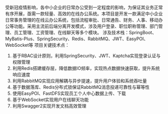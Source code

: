 受新冠疫情影响，各中小企业的日常办公受到一定程度的影响，为保证其业务正常有序开展，亟需一款轻量、高效的在线办公系统。本项目是开发一款满足中小企业日常事务管理的在线云办公系统，包括流程审批、日常通告、财务、人事、移动办公等功能。采用主流前后端分离开发模式，涉及用户登录、职位职称管理、部门管理、员工管理、工资管理、在线聊天等多个模块。
涉及技术栈：SpringBoot、MyBatis-Plus、SpringSecurity、Redis、RabbitMQ、JWT、EasyPOI、WebSocket等
项目关键技术点：
1. 基于RBAC设计原则，利用SpringSecurity、JWT、Kaptcha实现登录认证与权限管理
2. 利用Redis搭建缓存层，降低数据IO频率，实现热点数据快速获取，提升系统响应速度
3. 利用RabbitMQ实现应用解耦与异步提速，提升用户体验和系统吞吐量
4. 基于数据落库、Redis分布式锁保证RabbitMQ消息投递可靠性与幂等性
5. 使用EasyPOI、FastDFS实现员工个人中心数据上传、下载
6. 基于WebSocket实现用户在线聊天功能
7. 利用Swagger2实现开发文档高效管理
